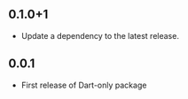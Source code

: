 ## 0.1.0+1

 - Update a dependency to the latest release.

## 0.0.1
* First release of Dart-only package
